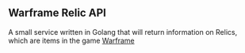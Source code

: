 ## Warframe Relic API ##


 A small service written in Golang that will return information on Relics, which are items in the game [Warframe](https://www.warframe.com)
 